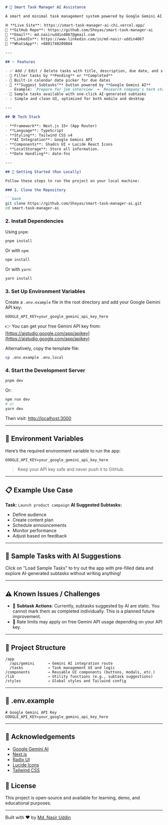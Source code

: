 ````markdown
# 🧠 Smart Task Manager AI Assistance

A smart and minimal task management system powered by Google Gemini AI.

🌐 **Live Site**: https://smart-task-manager-ai-chi.vercel.app/  
📁 **GitHub Repo**: https://github.com/Shoyas/smart-task-manager-ai  
📧 **Email**: md.nasiruddin4067@gmail.com  
💼 **LinkedIn**: https://www.linkedin.com/in/md-nasir-uddin4067  
📱 **WhatsApp**: +8801740209884

---

## ✨ Features

- ✅ Add / Edit / Delete tasks with title, description, due date, and status
- 📌 Filter tasks by **Pending** or **Completed**
- 📅 Built-in calendar date picker for due dates
- 🧠 **"Suggest Subtasks"** button powered by **Google Gemini AI**
  - Example: `Prepare for job interview` → `Research company's tech stack, Practice challenges, Plan interview outfit`
- 🎯 Sample tasks available with one-click AI-generated subtasks
- 💡 Simple and clean UI, optimized for both mobile and desktop

---

## 🛠️ Tech Stack

- **Framework**: Next.js 15+ (App Router)
- **Language**: TypeScript
- **Styling**: Tailwind CSS v4
- **AI Integration**: Google Gemini API
- **Components**: Shadcn UI + Lucide React Icons
- **LocalStorage**: Store all information.
- **Date Handling**: date-fns

---

## 🚀 Getting Started (Run Locally)

Follow these steps to run the project on your local machine:

### 1. Clone the Repository

```bash
git clone https://github.com/Shoyas/smart-task-manager-ai.git
cd smart-task-manager-ai
````

### 2. Install Dependencies

Using `pnpm`:

```bash
pnpm install
```

Or with `npm`:

```bash
npm install
```

Or with `yarn`:

```bash
yarn install
```

### 3. Set Up Environment Variables

Create a `.env.example` file in the root directory and add your Google Gemini API key:

```
GOOGLE_API_KEY=your_google_gemini_api_key_here
```

👉 You can get your free Gemini API key from: [https://aistudio.google.com/app/apikey](https://aistudio.google.com/app/apikey)

Alternatively, copy the template file:

```bash
cp .env.example .env.local
```

### 4. Start the Development Server

```bash
pnpm dev
```

Or:

```bash
npm run dev
# or
yarn dev
```

Then visit: [http://localhost:3000](http://localhost:3000)

---

## 📂 Environment Variables

Here’s the required environment variable to run the app:

```
GOOGLE_API_KEY=your_google_gemini_api_key_here
```

> Keep your API key safe and never push it to GitHub.

---

## 📋 Example Use Case

**Task:** `Launch product campaign`
**AI Suggested Subtasks:**

* Define audience
* Create content plan
* Schedule announcements
* Monitor performance
* Adjust based on feedback

---

## 🧪 Sample Tasks with AI Suggestions

Click on "Load Sample Tasks" to try out the app with pre-filled data and explore AI-generated subtasks without writing anything!

---

## ⚠️ Known Issues / Challenges

* 🔧 **Subtask Actions**: Currently, subtasks suggested by AI are static. You cannot mark them as completed individually. This is a planned future improvement.
* 🧠 Rate limits may apply on free Gemini API usage depending on your API key.

---

## 📁 Project Structure

```
/app
  /api/gemini      → Gemini AI integration route
  /tasks           → Task management UI and logic
/components        → Reusable UI components (buttons, modals, etc.)
/lib               → Utility functions (e.g., subtask suggestions)
/styles            → Global styles and Tailwind config
```

---

## 📝 .env.example

```env
# Google Gemini API Key
GOOGLE_API_KEY=your_google_gemini_api_key_here
```

---

## 🤝 Acknowledgements

* [Google Gemini AI](https://aistudio.google.com/)
* [Next.js](https://nextjs.org/)
* [Radix UI](https://www.radix-ui.com/)
* [Lucide Icons](https://lucide.dev/)
* [Tailwind CSS](https://tailwindcss.com/)

## 📄 License

This project is open-source and available for learning, demo, and educational purposes.

---

Built with ❤️ by [Md. Nasir Uddin](https://www.linkedin.com/in/md-nasir-uddin4067)

```
```
